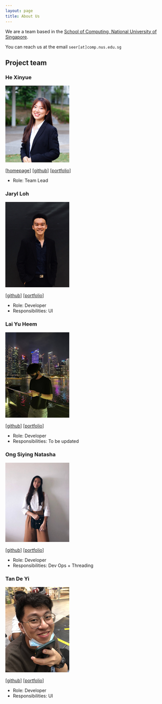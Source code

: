 ```yaml
---
layout: page
title: About Us
---
```


We are a team based in the [School of Computing, National University of Singapore](http://www.comp.nus.edu.sg).

You can reach us at the email `seer[at]comp.nus.edu.sg`

## Project team

### He Xinyue

<img src="images/xinyue.png" width="200px">

[[homepage](http://xinyuehe.me)]
[[github](https://github.com/eksinyue)]
[[portfolio](team/eksinyue.md)]

* Role: Team Lead

### Jaryl Loh

<img src="images/jxrrelo.png" width="200px">

[[github](http://github.com/jxrrelo)]
[[portfolio](team/jxrrelo.md)]

* Role: Developer
* Responsibilities: UI

### Lai Yu Heem

<img src="images/yuheem.png" width="200px">

[[github](http://github.com/yuheem)] [[portfolio](team/yuheem.md)]

* Role: Developer
* Responsibilities: To be updated

### Ong Siying Natasha

<img src="images/natosy.png" width="200px">

[[github](http://github.com/natosy)]
[[portfolio](team/natosy.md)]

* Role: Developer
* Responsibilities: Dev Ops + Threading

### Tan De Yi

<img src="images/deyixtan.png" width="200px">

[[github](http://github.com/deyixtan)]
[[portfolio](team/deyixtan.md)]

* Role: Developer
* Responsibilities: UI
